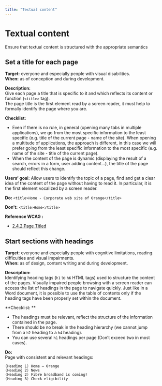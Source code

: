 ```yaml
---
title: "Textual content"
---
```


# Textual content

<p class="lead">Ensure that textual content is structured with the appropriate semantics</p>




## Set a title for each page

**Target:** everyone and especially people with visual disabilities.  
**When:** as of conception and during development.

**Description:**  
Give each page a title that is specific to it and which reflects its content or function  (`<title>` tag).  
The page title is the first element read by a screen reader, it must help to formally identify the page where you are.

**Checklist:**
- Even if there is no rule, in general (opening many tabs in multiple applications), we go from the most specific information to the least specific (e.g. title of the current page - name of the site). When opening a multitude of applications, the approach is different, in this case we will prefer going from the least specific information to the most specific (e.g. name of the site - title of the current page).
- When the content of the page is dynamic (displaying the result of a search, errors in a form, user adding content…), the title of the page should reflect this change.

**Users’ goal:** 
Allow users to identify the topic of a page, find and get a clear idea of the content of the page without having to read it. In particular, it is the first element vocalized by a screen reader.

**Do:** 
`<title>Home - Corporate web site of Orange</title>`
 
**Don’t:** 
`<title>Home</title>`

**Reference <abbr>WCAG</abbr>&nbsp;:**
- <a href="https://www.w3.org/TR/WCAG21/#page-titled">2.4.2 Page Titled</a>




## Start sections with headings

**Target:** everyone and especially people with cognitive limitations, reading difficulties and visual impairments.  
**When:** as of design, content writing and during development.

**Description:**  
Identifying heading tags (`h1` to `h6` <abbr>HTML</abbr> tags) used to structure the content of the pages.
Visually impaired people browsing with a screen reader can access the list of headings in the page to navigate quickly. 
Just like in a Word document, it is possible to use the table of contents only if the heading tags have been properly set within the document.  

**Checklist: **

- The headings must be relevant, reflect the structure of the information contained in the page.
- There should be no break in the heading hierarchy (we cannot jump from a `h2` heading to a `h4` heading).
- You can use several `h1` headings per page (Don’t exceed two in most cases).

**Do:**  
Page with consistent and relevant headings:

```
(Heading 1) Home – Orange
(Heading 2) News
(Heading 2) Fibre broadband is coming!
(Heading 3) Check eligibility
```
